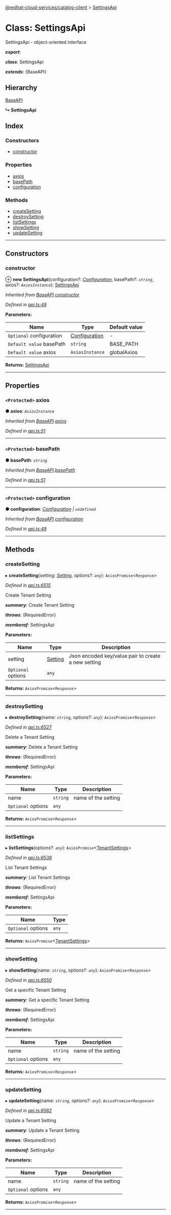 [@redhat-cloud-services/catalog-client](../README.md) > [SettingsApi](../classes/settingsapi.md)

# Class: SettingsApi

SettingsApi - object-oriented interface

*__export__*: 

*__class__*: SettingsApi

*__extends__*: {BaseAPI}

## Hierarchy

 [BaseAPI](baseapi.md)

**↳ SettingsApi**

## Index

### Constructors

* [constructor](settingsapi.md#constructor)

### Properties

* [axios](settingsapi.md#axios)
* [basePath](settingsapi.md#basepath)
* [configuration](settingsapi.md#configuration)

### Methods

* [createSetting](settingsapi.md#createsetting)
* [destroySetting](settingsapi.md#destroysetting)
* [listSettings](settingsapi.md#listsettings)
* [showSetting](settingsapi.md#showsetting)
* [updateSetting](settingsapi.md#updatesetting)

---

## Constructors

<a id="constructor"></a>

###  constructor

⊕ **new SettingsApi**(configuration?: *[Configuration](configuration.md)*, basePath?: *`string`*, axios?: *`AxiosInstance`*): [SettingsApi](settingsapi.md)

*Inherited from [BaseAPI](baseapi.md).[constructor](baseapi.md#constructor)*

*Defined in [api.ts:49](https://github.com/karelhala/javascript-clients/blob/master/packages/catalog/api.ts#L49)*

**Parameters:**

| Name | Type | Default value |
| ------ | ------ | ------ |
| `Optional` configuration | [Configuration](configuration.md) | - |
| `Default value` basePath | `string` |  BASE_PATH |
| `Default value` axios | `AxiosInstance` |  globalAxios |

**Returns:** [SettingsApi](settingsapi.md)

___

## Properties

<a id="axios"></a>

### `<Protected>` axios

**● axios**: *`AxiosInstance`*

*Inherited from [BaseAPI](baseapi.md).[axios](baseapi.md#axios)*

*Defined in [api.ts:51](https://github.com/karelhala/javascript-clients/blob/master/packages/catalog/api.ts#L51)*

___
<a id="basepath"></a>

### `<Protected>` basePath

**● basePath**: *`string`*

*Inherited from [BaseAPI](baseapi.md).[basePath](baseapi.md#basepath)*

*Defined in [api.ts:51](https://github.com/karelhala/javascript-clients/blob/master/packages/catalog/api.ts#L51)*

___
<a id="configuration"></a>

### `<Protected>` configuration

**● configuration**: *[Configuration](configuration.md) \| `undefined`*

*Inherited from [BaseAPI](baseapi.md).[configuration](baseapi.md#configuration)*

*Defined in [api.ts:49](https://github.com/karelhala/javascript-clients/blob/master/packages/catalog/api.ts#L49)*

___

## Methods

<a id="createsetting"></a>

###  createSetting

▸ **createSetting**(setting: *[Setting](../interfaces/setting.md)*, options?: *`any`*): `AxiosPromise`<`Response`>

*Defined in [api.ts:6515](https://github.com/karelhala/javascript-clients/blob/master/packages/catalog/api.ts#L6515)*

Create Tenant Setting

*__summary__*: Create Tenant Setting

*__throws__*: {RequiredError}

*__memberof__*: SettingsApi

**Parameters:**

| Name | Type | Description |
| ------ | ------ | ------ |
| setting | [Setting](../interfaces/setting.md) |  Json encoded key/value pair to create a new setting |
| `Optional` options | `any` |

**Returns:** `AxiosPromise`<`Response`>

___
<a id="destroysetting"></a>

###  destroySetting

▸ **destroySetting**(name: *`string`*, options?: *`any`*): `AxiosPromise`<`Response`>

*Defined in [api.ts:6527](https://github.com/karelhala/javascript-clients/blob/master/packages/catalog/api.ts#L6527)*

Delete a Tenant Setting

*__summary__*: Delete a Tenant Setting

*__throws__*: {RequiredError}

*__memberof__*: SettingsApi

**Parameters:**

| Name | Type | Description |
| ------ | ------ | ------ |
| name | `string` |  name of the setting |
| `Optional` options | `any` |

**Returns:** `AxiosPromise`<`Response`>

___
<a id="listsettings"></a>

###  listSettings

▸ **listSettings**(options?: *`any`*): `AxiosPromise`<[TenantSettings](../interfaces/tenantsettings.md)>

*Defined in [api.ts:6538](https://github.com/karelhala/javascript-clients/blob/master/packages/catalog/api.ts#L6538)*

List Tenant Settings

*__summary__*: List Tenant Settings

*__throws__*: {RequiredError}

*__memberof__*: SettingsApi

**Parameters:**

| Name | Type |
| ------ | ------ |
| `Optional` options | `any` |

**Returns:** `AxiosPromise`<[TenantSettings](../interfaces/tenantsettings.md)>

___
<a id="showsetting"></a>

###  showSetting

▸ **showSetting**(name: *`string`*, options?: *`any`*): `AxiosPromise`<`Response`>

*Defined in [api.ts:6550](https://github.com/karelhala/javascript-clients/blob/master/packages/catalog/api.ts#L6550)*

Get a specific Tenant Setting

*__summary__*: Get a specific Tenant Setting

*__throws__*: {RequiredError}

*__memberof__*: SettingsApi

**Parameters:**

| Name | Type | Description |
| ------ | ------ | ------ |
| name | `string` |  name of the setting |
| `Optional` options | `any` |

**Returns:** `AxiosPromise`<`Response`>

___
<a id="updatesetting"></a>

###  updateSetting

▸ **updateSetting**(name: *`string`*, options?: *`any`*): `AxiosPromise`<`Response`>

*Defined in [api.ts:6562](https://github.com/karelhala/javascript-clients/blob/master/packages/catalog/api.ts#L6562)*

Update a Tenant Setting

*__summary__*: Update a Tenant Setting

*__throws__*: {RequiredError}

*__memberof__*: SettingsApi

**Parameters:**

| Name | Type | Description |
| ------ | ------ | ------ |
| name | `string` |  name of the setting |
| `Optional` options | `any` |

**Returns:** `AxiosPromise`<`Response`>

___

